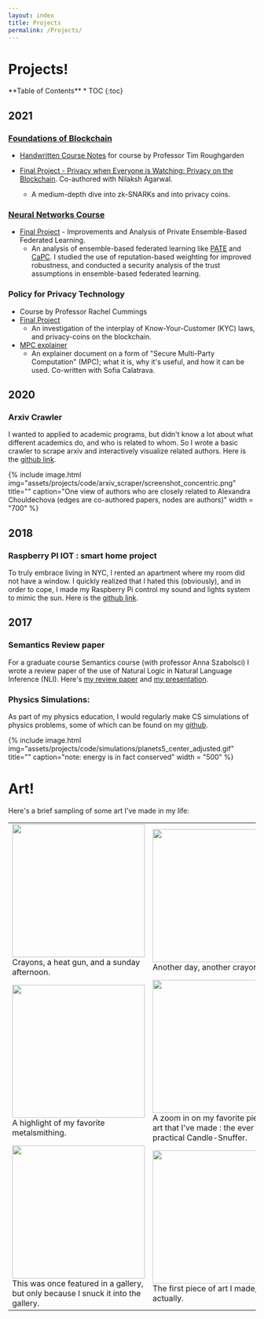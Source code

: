 ```yaml
---
layout: index
title: Projects
permalink: /Projects/
---
```

# **Projects!**

<nav class="toc" style = "margin-bottom: 0;" markdown="1">
**Table of Contents**
* TOC
{:toc}

</nav>

## **2021**

### [Foundations of Blockchain](https://timroughgarden.github.io/fob21/)
* [Handwritten Course Notes](https://drive.google.com/drive/folders/1YmF_3DCrV50MY2pPnB5QPjDwtZOQ4J4N?usp=sharing) for course by Professor Tim Roughgarden

* [Final Project - Privacy when Everyone is Watching: Privacy on the Blockchain](https://eprint.iacr.org/2022/985). Co-authored with Nilaksh Agarwal.
    * A medium-depth dive into zk-SNARKs and into privacy coins. 

### [Neural Networks Course](https://www.cs.columbia.edu/~zemel/Class/Nndl/)
* [Final Project]({{site.url}}/assets/projects/courses/neural_nets_course_2021/NNDL_privacy_project_final.pdf) - Improvements and Analysis of Private Ensemble-Based Federated Learning.
    * An analysis of ensemble-based federated learning like [PATE](http://www.cleverhans.io/privacy/2018/04/29/privacy-and-machine-learning.html) and [CaPC](http://www.cleverhans.io/2021/05/01/capc.html). I studied the use of reputation-based weighting for improved robustness, and conducted a security analysis of the trust assumptions in ensemble-based federated learning.

### Policy for Privacy Technology
  * Course by Professor Rachel Cummings
  * [Final Project]({{site.url}}/assets/projects/courses/privacy_policy_2021/privacy_policy_final.pdf)
    * An investigation of the interplay of Know-Your-Customer (KYC) laws, and privacy-coins on the blockchain. 
  * [MPC explainer]({{site.url}}/assets/projects/courses/privacy_policy_2021/MPC_explainer_share.pdf)
    * An explainer document on a form of "Secure Multi-Party Computation" (MPC); what it is, why it's useful, and how it can be used. Co-written with Sofia Calatrava.

## **2020**
### Arxiv Crawler

I wanted to applied to academic programs, but didn't know a lot about what different academics do, and who is related to whom. So I wrote a basic crawler to scrape arxiv and interactively visualize related authors. Here is the [github link](https://github.com/RoyRin/arxiv_connections).

{% include image.html img="assets/projects/code/arxiv_scraper/screenshot_concentric.png" title="" caption="One view of authors who are closely related to Alexandra Chouldechova (edges are co-authored papers, nodes are authors)"  width = "700" %}

<!-- 
#### To do: include reference to career copilots jobs scraper
-->

## **2018** 
### Raspberry PI IOT : smart home project

To truly embrace living in NYC, I rented an apartment where my room did not have a window. I quickly realized that I hated this (obviously), and in order to cope, I made my Raspberry Pi control my sound and lights system to mimic the sun. Here is the [github link](https://github.com/RoyRin/rpi_home_lights).

## **2017** 
### Semantics Review paper

For a graduate course Semantics course (with professor Anna Szabolsci) I wrote a review paper of the use of Natural Logic in Natural Language Inference (NLI). Here's [my review paper]({{site.url}}/assets/projects/courses/semantics_2017/Rinberg_Natural_Logic_in_Natural_Language_Inferences.pdf) and [my presentation]({{site.url}}/assets/projects/courses/semantics_2017/Natural_Logic_present2.pdf).

### Physics Simulations:

As part of my physics education, I would regularly make CS simulations of physics problems, some of which can be found on my [github](https://github.com/RoyRin/Computational_Physics_2016).

{% include image.html img="assets/projects/code/simulations/planets5_center_adjusted.gif" title="" caption="note: energy is in fact conserved"  width = "500" %}

# **Art!**

Here's a brief sampling of some art I've made in my life:


<table>
  <tr>
    <td><img src='{{site.url}}/assets/ART/Colors3.jpg' width=270 >
        <figcaption>Crayons, a heat gun, and a sunday afternoon.</figcaption>
    </td>
          <td><img src='{{site.url}}/assets/ART/geometerscrayon2.jpg' width=270 >
        <figcaption>Another day, another crayon.</figcaption>        
        </td>
  </tr>

   <tr>
    <td><img src='{{site.url}}/assets/ART/AllMetalSmithing1.jpg'  width=270 >
      <figcaption>A highlight of my favorite metalsmithing.</figcaption>
    </td>
    <td><img src='{{site.url}}/assets/ART/candlesnuffer2.jpg' width=270 >
    <figcaption>A zoom in on my favorite piece of art that I've made : the ever practical Candle-Snuffer.</figcaption>
    </td>
  </tr>

  <tr>
    <td><img src='{{site.url}}/assets/ART/Conversation3.jpg'  width=270>
        <figcaption>This was once featured in a gallery, but only because I snuck it into the gallery.</figcaption>
    </td>
    <td><img src='{{site.url}}/assets/ART/NYC.jpg' width=270 >
      <figcaption> The first piece of art I made, actually. </figcaption>
    </td>

  </tr>
</table>







<!--- 
In the future, I could potentially look into :
this style found in https://stackoverflow.com/questions/17677094/jekyll-for-loop-over-all-images-in-a-folder 


Or I could just put the images side by side, without the table
![metalsmithing]({{site.url}}/assets/ART/AllMetalSmithing1.jpg){: width="250" }![metalsmithing]({{site.url}}/assets/ART/AllMetalSmithing1.jpg){: width="250" }![metalsmithing]({{site.url}}/assets/ART/AllMetalSmithing1.jpg){: width="250" }


There's also some promise here :

{% for image in site.static_files %}
{% if image.path contains 'ART/' %}  
![image.path]({{ image.path }}){: width="250" }
{% endif %} 
{% endfor %}

-->
